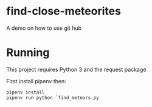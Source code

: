 # find-close-meteorites
A demo on how to use git hub

# Running

This project requires Python 3 and the request package

First install pipenv then:

```
pipenv install
pipenv run python `find_meteors.py

```
